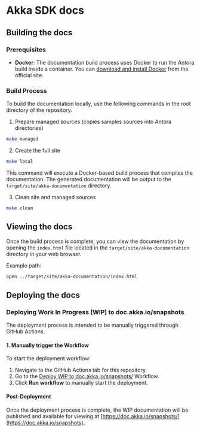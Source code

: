 # Akka SDK docs

## Building the docs

### Prerequisites

- **Docker**: The documentation build process uses Docker to run the Antora build inside a container. You can [download and install Docker](https://docs.docker.com/get-docker/) from the official site.

### Build Process

To build the documentation locally, use the following commands in the root directory of the repository.

1. Prepare managed sources (copies samples sources into Antora directories)

```bash
make managed
```

2. Create the full site
```bash
make local
```

This command will execute a Docker-based build process that compiles the documentation. The generated documentation will be output to the `target/site/akka-documentation` directory.

3. Clean site and managed sources
```bash
make clean
```

## Viewing the docs

Once the build process is complete, you can view the documentation by opening the `index.html` file located in the `target/site/akka-documentation` directory in your web browser.

Example path:

```bash
open ../target/site/akka-documentation/index.html
```

## Deploying the docs

### Deploying Work In Progress (WIP) to doc.akka.io/snapshots

The deployment process is intended to be manually triggered through GitHub Actions.

#### 1. Manually trigger the Workflow

To start the deployment workflow:

1. Navigate to the GitHub Actions tab for this repository.
2. Go to the [Deploy WIP to doc.akka.io/snapshots/](https://github.com/lightbend/akka-javasdk/actions/workflows/docs-wip.yml) Workflow.
3. Click **Run workflow** to manually start the deployment.

#### Post-Deployment

Once the deployment process is complete, the WIP documentation will be published and available for viewing at [https://doc.akka.io/snapshots/](https://doc.akka.io/snapshots).
